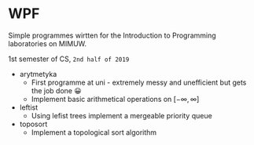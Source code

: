 # WPF

Simple programmes wirtten for the Introduction to Programming laboratories on MIMUW.

1st semester of CS,
`2nd half of 2019`

* arytmetyka
	* First programme at uni - extremely messy and unefficient but gets the job done :grinning:
	* Implement basic arithmetical operations on $`[-\infty, \infty]`$
* leftist
	* Using lefist trees implement a mergeable priority queue
* toposort
	* Implement a topological sort algorithm
